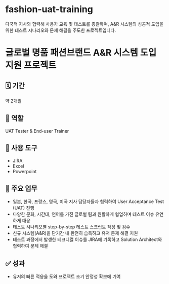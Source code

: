 # fashion-uat-training
다국적 지사와 협력해 사용자 교육 및 테스트를 총괄하며, A&amp;R 시스템의 성공적 도입을 위한 테스트 시나리오와 문제 해결을 주도한 프로젝트입니다.

# 글로벌 명품 패션브랜드 A&R 시스템 도입 지원 프로젝트

## 🗓 기간
약 2개월

## 🧩 역할
UAT Tester & End-user Trainer

## 🧰 사용 도구
- JIRA
- Excel
- Powerpoint

## 📌 주요 업무
- 일본, 한국, 프랑스, 영국, 미국 지사 담당자들과 협력하여 User Acceptance Test (UAT) 진행
- 다양한 문화, 시간대, 언어를 가진 글로벌 팀과 원활하게 협업하며 테스트 이슈 유연하게 대응
- 테스트 시나리오별 step-by-step 테스트 스크립트 작성 및 검수
- 신규 시스템(A&R)을 단기간 내 완전히 습득하고 유저 문제 해결 지원
- 테스트 과정에서 발생한 테크니컬 이슈를 JIRA에 기록하고 Solution Architect와 협력하여 문제 해결

## ✅ 성과
- 유저의 빠른 적응을 도와 프로젝트 초기 안정성 확보에 기여
